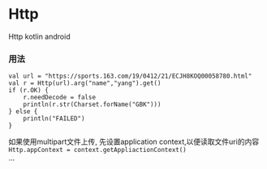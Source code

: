 # Http
Http kotlin android


### 用法

`val url = "https://sports.163.com/19/0412/21/ECJH8KOQ00058780.html" `  
`val r = Http(url).arg("name","yang").get() `  
`if (r.OK) {`  
`    r.needDecode = false`  
`    println(r.str(Charset.forName("GBK")))`  
`} else {`  
`    println("FAILED")`  
`}`   

如果使用multipart文件上传, 先设置application context,以便读取文件uri的内容    
`Http.appContext = context.getAppliactionContext()`  
...  

